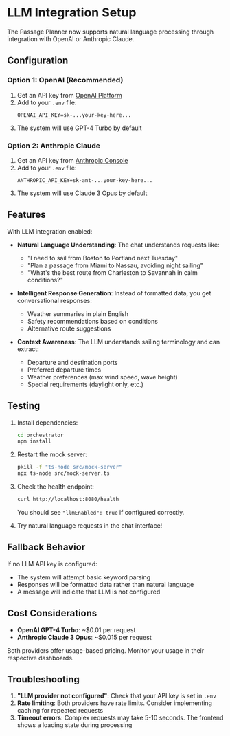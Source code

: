 # LLM Integration Setup

The Passage Planner now supports natural language processing through integration with OpenAI or Anthropic Claude.

## Configuration

### Option 1: OpenAI (Recommended)

1. Get an API key from [OpenAI Platform](https://platform.openai.com/api-keys)
2. Add to your `.env` file:
   ```
   OPENAI_API_KEY=sk-...your-key-here...
   ```
3. The system will use GPT-4 Turbo by default

### Option 2: Anthropic Claude

1. Get an API key from [Anthropic Console](https://console.anthropic.com/)
2. Add to your `.env` file:
   ```
   ANTHROPIC_API_KEY=sk-ant-...your-key-here...
   ```
3. The system will use Claude 3 Opus by default

## Features

With LLM integration enabled:

- **Natural Language Understanding**: The chat understands requests like:
  - "I need to sail from Boston to Portland next Tuesday"
  - "Plan a passage from Miami to Nassau, avoiding night sailing"
  - "What's the best route from Charleston to Savannah in calm conditions?"

- **Intelligent Response Generation**: Instead of formatted data, you get conversational responses:
  - Weather summaries in plain English
  - Safety recommendations based on conditions
  - Alternative route suggestions

- **Context Awareness**: The LLM understands sailing terminology and can extract:
  - Departure and destination ports
  - Preferred departure times
  - Weather preferences (max wind speed, wave height)
  - Special requirements (daylight only, etc.)

## Testing

1. Install dependencies:
   ```bash
   cd orchestrator
   npm install
   ```

2. Restart the mock server:
   ```bash
   pkill -f "ts-node src/mock-server"
   npx ts-node src/mock-server.ts
   ```

3. Check the health endpoint:
   ```bash
   curl http://localhost:8080/health
   ```
   
   You should see `"llmEnabled": true` if configured correctly.

4. Try natural language requests in the chat interface!

## Fallback Behavior

If no LLM API key is configured:
- The system will attempt basic keyword parsing
- Responses will be formatted data rather than natural language
- A message will indicate that LLM is not configured

## Cost Considerations

- **OpenAI GPT-4 Turbo**: ~$0.01 per request
- **Anthropic Claude 3 Opus**: ~$0.015 per request

Both providers offer usage-based pricing. Monitor your usage in their respective dashboards.

## Troubleshooting

1. **"LLM provider not configured"**: Check that your API key is set in `.env`
2. **Rate limiting**: Both providers have rate limits. Consider implementing caching for repeated requests
3. **Timeout errors**: Complex requests may take 5-10 seconds. The frontend shows a loading state during processing 
